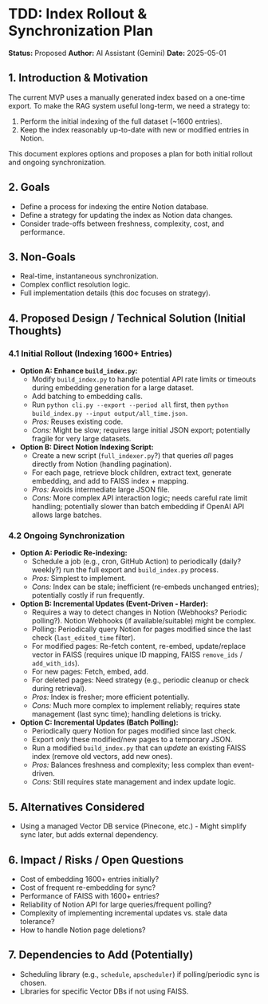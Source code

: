 # TDD: Index Rollout & Synchronization Plan

**Status:** Proposed
**Author:** AI Assistant (Gemini)
**Date:** 2025-05-01

## 1. Introduction & Motivation

The current MVP uses a manually generated index based on a one-time export. To make the RAG system useful long-term, we need a strategy to:
1.  Perform the initial indexing of the full dataset (~1600 entries).
2.  Keep the index reasonably up-to-date with new or modified entries in Notion.

This document explores options and proposes a plan for both initial rollout and ongoing synchronization.

## 2. Goals

*   Define a process for indexing the entire Notion database.
*   Define a strategy for updating the index as Notion data changes.
*   Consider trade-offs between freshness, complexity, cost, and performance.

## 3. Non-Goals

*   Real-time, instantaneous synchronization.
*   Complex conflict resolution logic.
*   Full implementation details (this doc focuses on strategy).

## 4. Proposed Design / Technical Solution (Initial Thoughts)

### 4.1 Initial Rollout (Indexing 1600+ Entries)

*   **Option A: Enhance `build_index.py`:**
    *   Modify `build_index.py` to handle potential API rate limits or timeouts during embedding generation for a large dataset.
    *   Add batching to embedding calls.
    *   Run `python cli.py --export --period all` first, then `python build_index.py --input output/all_time.json`.
    *   *Pros:* Reuses existing code.
    *   *Cons:* Might be slow; requires large initial JSON export; potentially fragile for very large datasets.
*   **Option B: Direct Notion Indexing Script:**
    *   Create a new script (`full_indexer.py`?) that queries *all* pages directly from Notion (handling pagination).
    *   For each page, retrieve block children, extract text, generate embedding, and add to FAISS index + mapping.
    *   *Pros:* Avoids intermediate large JSON file.
    *   *Cons:* More complex API interaction logic; needs careful rate limit handling; potentially slower than batch embedding if OpenAI API allows large batches.

### 4.2 Ongoing Synchronization

*   **Option A: Periodic Re-indexing:**
    *   Schedule a job (e.g., cron, GitHub Action) to periodically (daily? weekly?) run the full export and `build_index.py` process.
    *   *Pros:* Simplest to implement.
    *   *Cons:* Index can be stale; inefficient (re-embeds unchanged entries); potentially costly if run frequently.
*   **Option B: Incremental Updates (Event-Driven - Harder):**
    *   Requires a way to detect changes in Notion (Webhooks? Periodic polling?). Notion Webhooks (if available/suitable) might be complex.
    *   Polling: Periodically query Notion for pages modified since the last check (`last_edited_time` filter).
    *   For modified pages: Re-fetch content, re-embed, update/replace vector in FAISS (requires unique ID mapping, FAISS `remove_ids` / `add_with_ids`).
    *   For new pages: Fetch, embed, add.
    *   For deleted pages: Need strategy (e.g., periodic cleanup or check during retrieval).
    *   *Pros:* Index is fresher; more efficient potentially.
    *   *Cons:* Much more complex to implement reliably; requires state management (last sync time); handling deletions is tricky.
*   **Option C: Incremental Updates (Batch Polling):**
    *   Periodically query Notion for pages modified since last check.
    *   Export *only* these modified/new pages to a temporary JSON.
    *   Run a modified `build_index.py` that can *update* an existing FAISS index (remove old vectors, add new ones).
    *   *Pros:* Balances freshness and complexity; less complex than event-driven.
    *   *Cons:* Still requires state management and index update logic.

## 5. Alternatives Considered

*   Using a managed Vector DB service (Pinecone, etc.) - Might simplify sync later, but adds external dependency.

## 6. Impact / Risks / Open Questions

*   Cost of embedding 1600+ entries initially?
*   Cost of frequent re-embedding for sync?
*   Performance of FAISS with 1600+ entries?
*   Reliability of Notion API for large queries/frequent polling?
*   Complexity of implementing incremental updates vs. stale data tolerance?
*   How to handle Notion page deletions?

## 7. Dependencies to Add (Potentially)

*   Scheduling library (e.g., `schedule`, `apscheduler`) if polling/periodic sync is chosen.
*   Libraries for specific Vector DBs if not using FAISS. 
